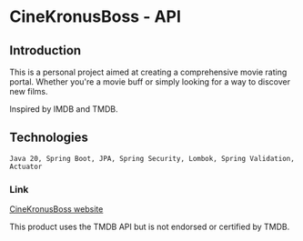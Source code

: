 # CineKronusBoss - API

## Introduction

This is a personal project aimed at creating a comprehensive movie rating portal. Whether you're a movie buff or simply
looking for a way to discover new films.

Inspired by IMDB and TMDB.

## Technologies

```
Java 20, Spring Boot, JPA, Spring Security, Lombok, Spring Validation, Actuator
```

### Link

[CineKronusBoss website](https://www.moviemux.com)

This product uses the TMDB API but is not endorsed or certified by TMDB.
